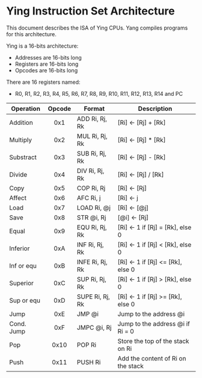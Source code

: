 Ying Instruction Set Architecture
=================================

This document describes the ISA of Ying CPUs. Yang compiles programs for this
architecture.

Ying is a 16-bits architecture:
- Addresses are 16-bits long
- Registers are 16-bits long
- Opcodes   are 16-bits long

There are 16 registers named:
- R0, R1, R2, R3, R4, R5, R6, R7, R8, R9, R10, R11, R12, R13, R14 and PC

| Operation  | Opcode | Format          | Description                          |
|------------|:------:|-----------------|--------------------------------------|
| Addition   | 0x1    | ADD  Ri, Rj, Rk | [Ri] <- [Rj] + [Rk]                  |
| Multiply   | 0x2    | MUL  Ri, Rj, Rk | [Ri] <- [Rj] * [Rk]                  |
| Substract  | 0x3    | SUB  Ri, Rj, Rk | [Ri] <- [Rj] - [Rk]                  |
| Divide     | 0x4    | DIV  Ri, Rj, Rk | [Ri] <- [Rj] / [Rk]                  |
| Copy       | 0x5    | COP  Ri, Rj     | [Ri] <- [Rj]                         |
| Affect     | 0x6    | AFC  Ri, j      | [Ri] <- j                            |
| Load       | 0x7    | LOAD Ri, @j     | [Ri] <- [@j]                         |
| Save       | 0x8    | STR  @i, Rj     | [@i] <- [Rj]                         |
| Equal      | 0x9    | EQU  Ri, Rj, Rk | [Ri] <- 1 if [Rj] =  [Rk], else 0    |
| Inferior   | 0xA    | INF  Ri, Rj, Rk | [Ri] <- 1 if [Rj] <  [Rk], else 0    |
| Inf or equ | 0xB    | INFE Ri, Rj, Rk | [Ri] <- 1 if [Rj] <= [Rk], else 0    |
| Superior   | 0xC    | SUP  Ri, Rj, Rk | [Ri] <- 1 if [Rj] >  [Rk], else 0    |
| Sup or equ | 0xD    | SUPE Ri, Rj, Rk | [Ri] <- 1 if [Rj] >= [Rk], else 0    |
| Jump       | 0xE    | JMP  @i         | Jump to the address @i               |
| Cond. Jump | 0xF    | JMPC @i, Rj     | Jump to the address @i if Ri = 0     |
| Pop        | 0x10   | POP  Ri         | Store the top of the stack on Ri     |
| Push       | 0x11   | PUSH Ri         | Add the content of Ri on the stack   |
